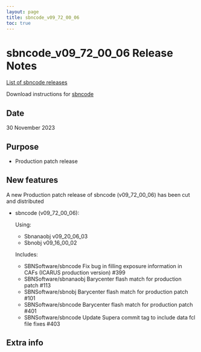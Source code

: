 ```yaml
---
layout: page
title: sbncode_v09_72_00_06
toc: true
---
```


sbncode_v09_72_00_06 Release Notes
=======================================================================================

[List of sbncode releases](https://sbnsoftware.github.io/AnalysisInfrastructure/ReleaseManagement/Releases/List_of_SBN_code_releases)

Download instructions for [sbncode]()

Date
---------------------------------------------------
30 November 2023

Purpose
---------------------------------------------------
* Production patch release

New features
---------------------------------------------------
A new Production patch release of sbncode (v09_72_00_06) has been cut and distributed

* sbncode (v09_72_00_06):
  
  Using:
  * Sbnanaobj v09_20_06_03
  * Sbnobj v09_16_00_02
  
 
  Includes:
  *  SBNSoftware/sbncode Fix bug in filling exposure information in CAFs (ICARUS production version) #399
  *  SBNSoftware/sbnanaobj Barycenter flash match for production patch #113
  *  SBNSoftware/sbnobj Barycenter flash match for production patch #101
  *  SBNSoftware/sbncode Barycenter flash match for production patch #401
  *  SBNSoftware/sbncode Update Supera commit tag to include data fcl file fixes #403


  
Extra info
---------------------------------------------------
